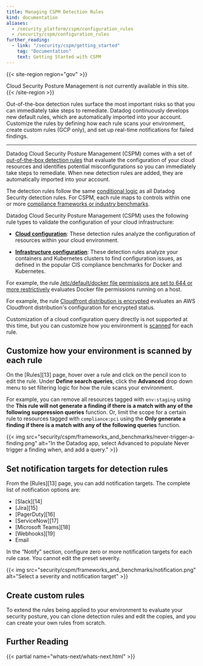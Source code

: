 ```yaml
---
title: Managing CSPM Detection Rules
kind: documentation
aliases:
  - /security_platform/cspm/configuration_rules
  - /security/cspm/configuration_rules
further_reading:
  - link: "/security/cspm/getting_started"
    tag: "Documentation"
    text: Getting Started with CSPM
---
```


{{< site-region region="gov" >}}
<div class="alert alert-warning">
Cloud Security Posture Management is not currently available in this site.
</div>
{{< /site-region >}}

Out-of-the-box detection rules surface the most important risks so that you can immediately take steps to remediate. Datadog continuously develops new default rules, which are automatically imported into your account. Customize the rules by defining how each rule scans your environment, create custom rules (GCP only), and set up real-time notifications for failed findings.

---

Datadog Cloud Security Posture Management (CSPM) comes with a set of [out-of-the-box detection rules][1] that evaluate the configuration of your cloud resources and identifies potential misconfigurations so you can immediately take steps to remediate. When new detection rules are added, they are automatically imported into your account.

The detection rules follow the same [conditional logic][2] as all Datadog Security detection rules. For CSPM, each rule maps to controls within one or more [compliance frameworks or industry benchmarks][4].

Datadog Cloud Security Posture Management (CSPM) uses the following rule types to validate the configuration of your cloud infrastructure:

- [**Cloud configuration**][1]: These detection rules analyze the configuration of resources within your cloud environment.

- [**Infrastructure configuration**][5]: These detection rules analyze your containers and Kubernetes clusters to find configuration issues, as defined in the popular CIS compliance benchmarks for Docker and Kubernetes.

For example, the rule [/etc/default/docker file permissions are set to 644 or more restrictively][6] evaluates Docker file permissions running on a host.

For example, the rule [Cloudfront distribution is encrypted][3] evaluates an AWS Cloudfront distribution's configuration for encrypted status.

Customization of a cloud configuration query directly is not supported at this time, but you can customize how you environment is [scanned][4] for each rule.

## Customize how your environment is scanned by each rule

On the [Rules][13] page, hover over a rule and click on the pencil icon to edit the rule. Under **Define search queries**, click the **Advanced** drop down menu to set filtering logic for how the rule scans your environment.

For example, you can remove all resources tagged with `env:staging` using the **This rule will not generate a finding if there is a match with any of the following suppression queries** function. Or, limit the scope for a certain rule to resources tagged with `compliance:pci` using the **Only generate a finding if there is a match with any of the following queries** function.

{{< img src="security/cspm/frameworks_and_benchmarks/never-trigger-a-finding.png" alt="In the Datadog app, select Advanced to populate Never trigger a finding when, and add a query." >}}

## Set notification targets for detection rules

From the [Rules][13] page, you can add notification targets. The complete list of notification options are:

- [Slack][14]
- [Jira][15]
- [PagerDuty][16]
- [ServiceNow][17]
- [Microsoft Teams][18]
- [Webhooks][19]
- Email

In the “Notify” section, configure zero or more notification targets for each rule case. You cannot edit the preset severity.

{{< img src="security/cspm/frameworks_and_benchmarks/notification.png" alt="Select a severity and notification target" >}}

## Create custom rules

To extend the rules being applied to your environment to evaluate your security posture, you can clone detection rules and edit the copies, and you can create your own rules from scratch.

## Further Reading

{{< partial name="whats-next/whats-next.html" >}}

[1]: /security/default_rules/#cat-posture-management-cloud
[2]: /security/detection_rules/
[3]: https://docs.datadoghq.com/security_monitoring/default_rules/aws-cloudfront-distributions-encrypted/
[4]: /security/cspm/frameworks_and_benchmarks
[5]: /security/default_rules/#cat-posture-management-infra
[6]: https://docs.datadoghq.com/security_monitoring/default_rules/cis-docker-1.2.0-3.22/